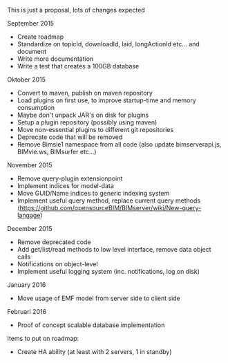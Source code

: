 This is just a proposal, lots of changes expected

September 2015
- Create roadmap
- Standardize on topicId, downloadId, laid, longActionId etc... and document
- Write more documentation
- Write a test that creates a 100GB database

Oktober 2015
- Convert to maven, publish on maven repository
- Load plugins on first use, to improve startup-time and memory consumption
- Maybe don't unpack JAR's on disk for plugins
- Setup a plugin repository (possibly using maven)
- Move non-essential plugins to different git repositories
- Deprecate code that will be removed
- Remove Bimsie1 namespace from all code (also update bimserverapi.js, BIMvie.ws, BIMsurfer etc...)

November 2015
- Remove query-plugin extensionpoint
- Implement indices for model-data
- Move GUID/Name indices to generic indexing system
- Implement useful query method, replace current query methods (https://github.com/opensourceBIM/BIMserver/wiki/New-query-langage)

December 2015
- Remove deprecated code
- Add get/list/read methods to low level interface, remove data object calls
- Notifications on object-level
- Implement useful logging system (inc. notifications, log on disk)

January 2016
- Move usage of EMF model from server side to client side

Februari 2016
- Proof of concept scalable database implementation

Items to put on roadmap:
- Create HA ability (at least with 2 servers, 1 in standby)